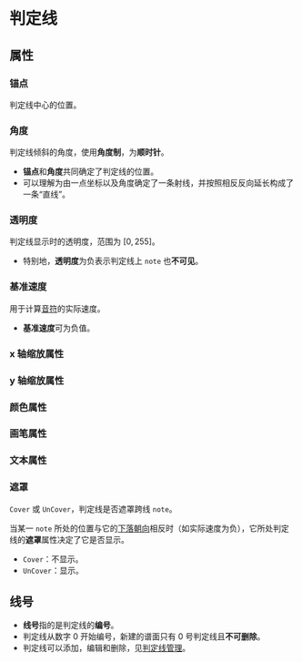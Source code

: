 # 判定线

## 属性

<!--TODO: 此处应有图片-->

### 锚点

<!--TODO: 此处应有图片-->

判定线中心的位置。

### 角度

<!--TODO: 此处应有图片-->

判定线倾斜的角度，使用**角度制**，为**顺时针**。

<!--TODO: 此处应有图片-->

- **锚点**和**角度**共同确定了判定线的位置。
- 可以理解为由一点坐标以及角度确定了一条射线，并按照相反反向延长构成了一条“直线”。

### 透明度

<!--TODO: 此处应有图片-->

判定线显示时的透明度，范围为 $[0,255]$。

- 特别地，**透明度**为负表示判定线上 `note` 也**不可见**。

### 基准速度

<!--TODO: 此处应有图片-->

用于计算[音符](note.md)的实际速度。

- **基准速度**可为负值。

### x 轴缩放属性

<!--TODO: 此处应有图片-->
<!--TODO: 待补充-->

### y 轴缩放属性

<!--TODO: 此处应有图片-->
<!--TODO: 待补充-->

### 颜色属性

<!--TODO: 此处应有图片-->
<!--TODO: 待补充-->

### 画笔属性

<!--TODO: 此处应有图片-->
<!--TODO: 待补充-->

### 文本属性

<!--TODO: 此处应有图片-->
<!--TODO: 待补充-->

### 遮罩

<!--TODO: 此处应有图片-->

`Cover` 或 `UnCover`，判定线是否遮罩跨线 `note`。

当某一 `note` 所处的位置与它的[下落朝向](basic/note.md#下落朝向)相反时（如实际速度为负），它所处判定线的**遮罩**属性决定了它是否显示。

- `Cover`：不显示。
- `UnCover`：显示。

## 线号

<!--TODO: 此处应有图片-->

- **线号**指的是判定线的**编号**。
- 判定线从数字 $0$ 开始编号，新建的谱面只有 $0$ 号判定线且**不可删除**。
- 判定线可以添加，编辑和删除，见[判定线管理](manual/edit/manage-line.md)。
